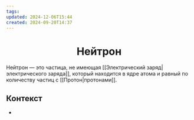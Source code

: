 ```yaml
---
tags: 
updated: 2024-12-06T15:44
created: 2024-09-20T14:37
---
```

<center> <h1> <b> Нейтрон </b> </h1> </center>

 Нейтрон — это частица, не имеющая [[Электрический заряд|электрического заряда]], который находится в ядре атома и равный по количеству частиц с [[Протон|протонами]].

## Контекст
- 

